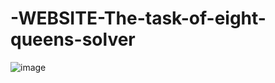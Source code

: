 # -WEBSITE-The-task-of-eight-queens-solver
![image](https://github.com/Vadymkon/-WEBSITE-The-problem-of-eight-queens-solver/assets/66555755/483c703b-7704-46da-8831-5c1a30c0cc0e)
